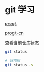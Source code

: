 # git 学习
[progit](https://git-scm.com/book/en/v2)

[progit-cn](https://www.progit.cn/)

查看当前仓库状态
```sh
git status

# 省略版
git status -s
```
